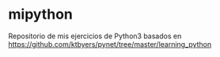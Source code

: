 # mipython
Repositorio de mis ejercicios de Python3 basados en 
https://github.com/ktbyers/pynet/tree/master/learning_python
